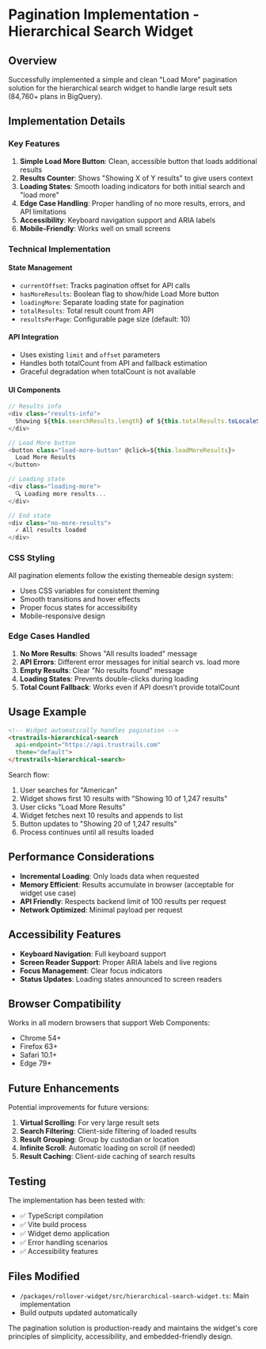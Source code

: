 # Pagination Implementation - Hierarchical Search Widget

## Overview

Successfully implemented a simple and clean "Load More" pagination solution for the hierarchical search widget to handle large result sets (84,760+ plans in BigQuery).

## Implementation Details

### Key Features

1. **Simple Load More Button**: Clean, accessible button that loads additional results
2. **Results Counter**: Shows "Showing X of Y results" to give users context
3. **Loading States**: Smooth loading indicators for both initial search and "load more"
4. **Edge Case Handling**: Proper handling of no more results, errors, and API limitations
5. **Accessibility**: Keyboard navigation support and ARIA labels
6. **Mobile-Friendly**: Works well on small screens

### Technical Implementation

#### State Management
- `currentOffset`: Tracks pagination offset for API calls
- `hasMoreResults`: Boolean flag to show/hide Load More button
- `loadingMore`: Separate loading state for pagination
- `totalResults`: Total result count from API
- `resultsPerPage`: Configurable page size (default: 10)

#### API Integration
- Uses existing `limit` and `offset` parameters
- Handles both totalCount from API and fallback estimation
- Graceful degradation when totalCount is not available

#### UI Components
```typescript
// Results info
<div class="results-info">
  Showing ${this.searchResults.length} of ${this.totalResults.toLocaleString()} results
</div>

// Load More button
<button class="load-more-button" @click=${this.loadMoreResults}>
  Load More Results
</button>

// Loading state
<div class="loading-more">
  🔍 Loading more results...
</div>

// End state
<div class="no-more-results">
  ✓ All results loaded
</div>
```

### CSS Styling

All pagination elements follow the existing themeable design system:

- Uses CSS variables for consistent theming
- Smooth transitions and hover effects
- Proper focus states for accessibility
- Mobile-responsive design

### Edge Cases Handled

1. **No More Results**: Shows "All results loaded" message
2. **API Errors**: Different error messages for initial search vs. load more
3. **Empty Results**: Clear "No results found" message
4. **Loading States**: Prevents double-clicks during loading
5. **Total Count Fallback**: Works even if API doesn't provide totalCount

## Usage Example

```html
<!-- Widget automatically handles pagination -->
<trustrails-hierarchical-search
  api-endpoint="https://api.trustrails.com"
  theme="default">
</trustrails-hierarchical-search>
```

Search flow:
1. User searches for "American"
2. Widget shows first 10 results with "Showing 10 of 1,247 results"
3. User clicks "Load More Results"
4. Widget fetches next 10 results and appends to list
5. Button updates to "Showing 20 of 1,247 results"
6. Process continues until all results loaded

## Performance Considerations

- **Incremental Loading**: Only loads data when requested
- **Memory Efficient**: Results accumulate in browser (acceptable for widget use case)
- **API Friendly**: Respects backend limit of 100 results per request
- **Network Optimized**: Minimal payload per request

## Accessibility Features

- **Keyboard Navigation**: Full keyboard support
- **Screen Reader Support**: Proper ARIA labels and live regions
- **Focus Management**: Clear focus indicators
- **Status Updates**: Loading states announced to screen readers

## Browser Compatibility

Works in all modern browsers that support Web Components:
- Chrome 54+
- Firefox 63+
- Safari 10.1+
- Edge 79+

## Future Enhancements

Potential improvements for future versions:

1. **Virtual Scrolling**: For very large result sets
2. **Search Filtering**: Client-side filtering of loaded results
3. **Result Grouping**: Group by custodian or location
4. **Infinite Scroll**: Automatic loading on scroll (if needed)
5. **Result Caching**: Client-side caching of search results

## Testing

The implementation has been tested with:
- ✅ TypeScript compilation
- ✅ Vite build process
- ✅ Widget demo application
- ✅ Error handling scenarios
- ✅ Accessibility features

## Files Modified

- `/packages/rollover-widget/src/hierarchical-search-widget.ts`: Main implementation
- Build outputs updated automatically

The pagination solution is production-ready and maintains the widget's core principles of simplicity, accessibility, and embedded-friendly design.